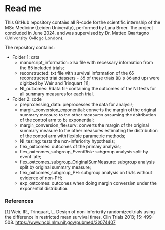 # Read me
This GitHub repository contains all R-code for the scientific internship of the MSc Medicine (Leiden University), performed by Lana Broer. The project concluded in June 2024, and was supervised by Dr. Matteo Quartagno (University College London). 

The repository contains:
* Folder 1: data
  * manuscript_information: xlsx file with necessary information from the 65 included trials;
  * reconstructed: txt file with survival information of the 65 reconstructed trial datasets - 35 of these trials (ID's 36 and up) were digitized by Weir and Trinquart [1];
  * NI_outcomes: Rdata file containing the outcomes of the NI tests for all summary measures for each trial.
* Folder 2: code
  * preprocessing_data: preprocesses the data for analysis;
  * margin_conversion_exponential: converts the margin of the original summary measure to the other measures assuming the dsitribution of the control arm to be exponential;
  * margin_conversion_flexsurv: converts the margin of the original summary measure to the other measures estimating the distribution of the control arm with flexible parametric methods;
  * NI_testing: tests the non-inferiority hypothesis;
  * flex_outcomes: outcomes of the primary analysis;
  * flex_outcomes_subgroup_EventRisk: subgroup analysis split by event rate;
  * flex_outcomes_subgroup_OriginalSumMeasure: subgroup analysis split by original summary measure;
  * flex_outcomes_subgroup_PH: subgroup analysis on trials without evidence of non-PH;
  * exp_outcomes: outcomes when doing margin conversion under the exponential distribution.
 
### References
[1] Weir, IR., Trinquart, L. Design of non-inferiority randomized trials using the difference in restricted mean survival times. Clin Trials 2018; 15: 499-508. https://www.ncbi.nlm.nih.gov/pubmed/30074407
